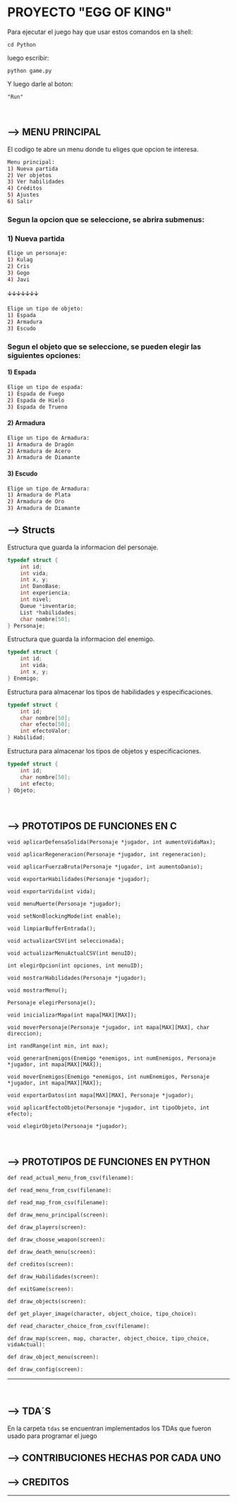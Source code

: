 # PROYECTO "EGG OF KING"

Para ejecutar el juego hay que usar estos comandos en la shell:
````console
cd Python
````

luego escribir:
````console
python game.py
````

Y luego darle al boton:
````console
"Run"
````

<br>


## --> MENU PRINCIPAL

El codigo te abre un menu donde tu eliges que opcion te interesa.
````bash
Menu principal:
1) Nueva partida
2) Ver objetos
3) Ver habilidades
4) Créditos
5) Ajustes
6) Salir
````

### Segun la opcion que se seleccione, se abrira submenus:
### 1) Nueva partida
````bash
Elige un personaje:
1) Kulag
2) Cris
3) Gogo
4) Javi
````

🡫🡫🡫🡫🡫🡫🡫
````bash
Elige un tipo de objeto:
1) Espada
2) Armadura
3) Escudo
````
### Segun el objeto que se seleccione, se pueden elegir las siguientes opciones:

#### 1) Espada
````bash
Elige un tipo de espada:
1) Espada de Fuego
2) Espada de Hielo
3) Espada de Trueno
````
#### 2) Armadura
````bash
Elige un tipo de Armadura:
1) Armadura de Dragón
2) Armadura de Acero
3) Armadura de Diamante
````
#### 3) Escudo
````bash
Elige un tipo de Armadura:
1) Armadura de Plata
2) Armadura de Oro 
3) Armadura de Diamante
````

## --> Structs

Estructura que guarda la informacion del personaje.
````c
typedef struct {
    int id;
    int vida;
    int x, y;
    int DanoBase;
    int experiencia;
    int nivel;
    Queue *inventario;
    List *habilidades;
    char nombre[50];
} Personaje;
````

Estructura que guarda la informacion del enemigo.
````c
typedef struct {
    int id;
    int vida;
    int x, y;
} Enemigo;
````

Estructura para almacenar los tipos de habilidades y especificaciones.
````c
typedef struct {
    int id;
    char nombre[50];
    char efecto[50];
    int efectoValor;
} Habilidad;
````

Estructura para almacenar los tipos de objetos y especificaciones.
````c
typedef struct {
    int id;
    char nombre[50];
    int efecto;
} Objeto;

````
<br>



## --> PROTOTIPOS DE FUNCIONES EN C

`void aplicarDefensaSolida(Personaje *jugador, int aumentoVidaMax);`

`void aplicarRegeneracion(Personaje *jugador, int regeneracion);`

`void aplicarFuerzaBruta(Personaje *jugador, int aumentoDanio);`

`void exportarHabilidades(Personaje *jugador);`

`void exportarVida(int vida);`

`void menuMuerte(Personaje *jugador);`

`void setNonBlockingMode(int enable);`

`void limpiarBufferEntrada();`

`void actualizarCSV(int seleccionada);`

`void actualizarMenuActualCSV(int menuID);`

`int elegirOpcion(int opciones, int menuID);`

`void mostrarHabilidades(Personaje *jugador);`

`void mostrarMenu();`

`Personaje elegirPersonaje();`

`void inicializarMapa(int mapa[MAX][MAX]);`

`void moverPersonaje(Personaje *jugador, int mapa[MAX][MAX], char direccion);`

`int randRange(int min, int max);`

`void generarEnemigos(Enemigo *enemigos, int numEnemigos, Personaje *jugador, int mapa[MAX][MAX]);`

`void moverEnemigos(Enemigo *enemigos, int numEnemigos, Personaje *jugador, int mapa[MAX][MAX]);`

`void exportarDatos(int mapa[MAX][MAX], Personaje *jugador);`

`void aplicarEfectoObjeto(Personaje *jugador, int tipoObjeto, int efecto);`

`void elegirObjeto(Personaje *jugador);`

<br>

## --> PROTOTIPOS DE FUNCIONES EN PYTHON

`def read_actual_menu_from_csv(filename):`

`def read_menu_from_csv(filename):`

`def read_map_from_csv(filename):`

`def draw_menu_principal(screen):`

`def draw_players(screen):`

`def draw_choose_weapon(screen):`

`def draw_death_menu(screen):`

`def creditos(screen):`

`def draw_Habilidades(screen):`

`def exitGame(screen):`

`def draw_objects(screen):`

`def get_player_image(character, object_choice, tipo_choice):`

`def read_character_choice_from_csv(filename):`

`def draw_map(screen, map, character, object_choice, tipo_choice, vidaActual):`

`def draw_object_menu(screen):`

`def draw_config(screen):`

<hr>

<br>

## --> TDA´S
En la carpeta `tdas` se encuentran implementados los TDAs que fueron usado para programar el juego 

## --> CONTRIBUCIONES HECHAS POR CADA UNO

## --> CREDITOS  
<hr>
<br>

